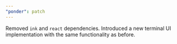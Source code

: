 ```yaml
---
"ponder": patch
---
```


Removed `ink` and `react` dependencies. Introduced a new terminal UI implementation with the same functionality as before.
